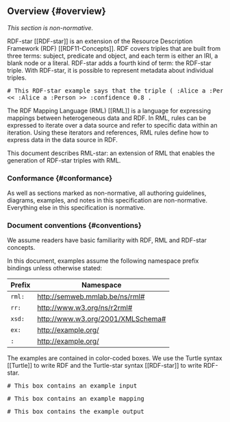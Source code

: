## Overview {#overview}

*This section is non-normative.*

RDF-star [[RDF-star]] is an extension of the Resource Description Framework (RDF) [[RDF11-Concepts]]. RDF covers triples that are built from three terms: subject, predicate and object, and each term is either an IRI, a blank node or a literal. RDF-star adds a fourth kind of term: the RDF-star triple. With RDF-star, it is possible to represent metadata about individual triples.

<pre class="ex-output">
# This RDF-star example says that the triple ( :Alice a :Person ) is 80% likely to be true
<< :Alice a :Person >> :confidence 0.8 .
</pre>

The RDF Mapping Language (RML) [[RML]] is a language for expressing mappings between heterogeneous data and RDF. In RML, rules can be expressed to iterate over a data source and refer to specific data within an iteration. Using these iterators and references, RML rules define how to express data in the data source in RDF.

This document describes RML-star:
an extension of RML that enables the generation of RDF-star triples with RML. 

### Conformance {#conformance}
As well as sections marked as non-normative, all authoring guidelines, diagrams, examples, and notes in this specification are non-normative. Everything else in this specification is normative.

### Document conventions {#conventions}
We assume readers have basic familiarity with RDF, RML and RDF-star concepts.

In this document, examples assume 
the following namespace prefix bindings unless otherwise stated:

| Prefix | Namespace                         |
| ------ | --------------------------------- |
| `rml:` | http://semweb.mmlab.be/ns/rml#    |
| `rr:`  | http://www.w3.org/ns/r2rml#       |
| `xsd:` | http://www.w3.org/2001/XMLSchema# |
| `ex:`  | http://example.org/               |
| `:`    | http://example.org/               |

The examples are contained in color-coded boxes. We use the Turtle syntax [[Turtle]] to write RDF and the Turtle-star syntax [[RDF-star]] to write RDF-star.

<pre class="ex-input">
# This box contains an example input
</pre>

<pre class="ex-mapping">
# This box contains an example mapping
</pre>

<pre class="ex-output">
# This box contains the example output
</pre>